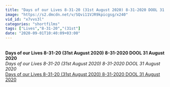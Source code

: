 ```yaml
---
title: "Days of our Lives 8-31-20 (31st August 2020) 8-31-2020 DOOL 31 August 2020"
image: "https://s2.dmcdn.net/v/SQvi11VJR9kpicgsg/x240"
vid_id: "x7vvs3l"
categories: "shortfilms"
tags: ["Lives","8-31-20","(31st"]
date: "2020-09-01T10:40:09+03:00"
---
```

<br><b>Days of our Lives 8-31-20 (31st August 2020) 8-31-2020 DOOL 31 August 2020</b><br> <i>Days of our Lives 8-31-20 (31st August 2020) 8-31-2020 DOOL 31 August 2020</i><br> <u>Days of our Lives 8-31-20 (31st August 2020) 8-31-2020 DOOL 31 August 2020</u>
